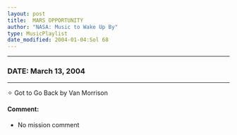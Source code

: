```yaml
---
layout: post
title:  MARS OPPORTUNITY
author: "NASA: Music to Wake Up By"
type: MusicPlaylist
date_modified: 2004-01-04:Sol 68
---
```


----
### DATE: March 13, 2004
----
✧ Got to Go Back by Van Morrison

#### Comment:
* No mission comment
